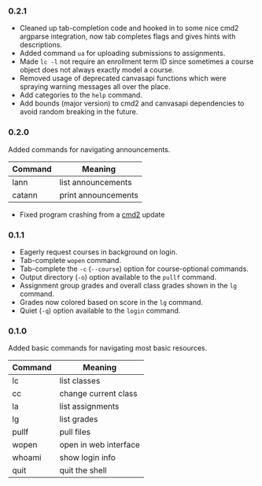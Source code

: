 ### 0.2.1

* Cleaned up tab-completion code and hooked in to some nice cmd2
argparse integration, now tab completes flags and gives hints
with descriptions.
* Added command `ua` for uploading submissions to assignments.
* Made `lc -l` not require an enrollment term ID since sometimes a
course object does not always exactly model a course.
* Removed usage of deprecated canvasapi functions which were spraying
warning messages all over the place.
* Add categories to the `help` command.
* Add bounds (major version) to cmd2 and canvasapi dependencies to avoid
random breaking in the future.

### 0.2.0

Added commands for navigating announcements.

|  Command  | Meaning               |
|-----------|-----------------------|
| lann      | list announcements    |
| catann    | print announcements   |

* Fixed program crashing from a [cmd2](https://github.com/python-cmd2/cmd2) update

### 0.1.1

* Eagerly request courses in background on login.
* Tab-complete `wopen` command.
* Tab-complete the `-c` (`--course`) option for course-optional commands.
* Output directory (`-o`) option available to the `pullf` command.
* Assignment group grades and overall class grades shown in the `lg` command.
* Grades now colored based on score in the `lg` command.
* Quiet (`-q`) option available to the `login` command.

### 0.1.0

Added basic commands for navigating most basic resources.

|  Command  | Meaning               |
|-----------|-----------------------|
| lc        | list classes          |
| cc        | change current class  |
| la        | list assignments      |
| lg        | list grades           |
| pullf     | pull files            |
| wopen     | open in web interface |
| whoami    | show login info       |
| quit      | quit the shell        |
